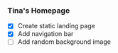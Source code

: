 ### Tina's Homepage 

- [x] Create static landing page
- [x] Add navigation bar
- [ ] Add random background image
